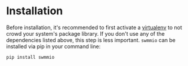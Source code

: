 # Installation
Before installation, it's recommended to first activate a [virtualenv](https://github.com/pypa/virtualenv) to 
not crowd your system's package library. If you don't use any of the dependencies listed above, 
this step is less important. `swmmio` can be installed via pip in your command line:

```console
pip install swmmio
```
